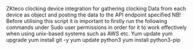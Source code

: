 ZKteco clocking device integration for gathering clocking Data from each device as object and posting the data to the API endpoint specified
 NB! 
 Before utilising this script it is important to firstly run the following commands under Sudo user permissions in order for it to work effectively when using unix-based systems such as AWS etc.
 Yum update
 yum upgrade
 yum install git -y
 yum update python3
 yum install python3-pip
